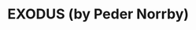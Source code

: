 <!--
id: 40874277084
link: http://tumblr.atmos.org/post/40874277084/exodus-by-peder-norrby
slug: exodus-by-peder-norrby
date: Fri Jan 18 2013 15:05:29 GMT-0800 (PST)
publish: 2013-01-018
tags: 
title: EXODUS (by Peder Norrby)
-->


EXODUS (by Peder Norrby)
========================



